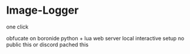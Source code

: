 # Image-Logger
one click

obfucate on boronide python + lua
web server local
interactive setup
no public this or discord pached this

